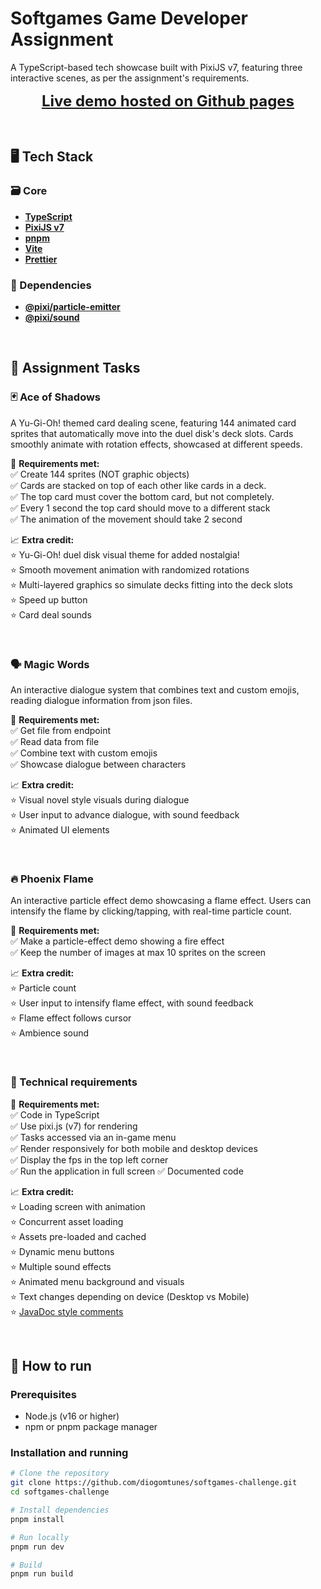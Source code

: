 # Softgames Game Developer Assignment

A TypeScript-based tech showcase built with PixiJS v7, featuring three interactive scenes, as per the assignment's requirements.

<div>
  <div style="font-size: 24px; font-weight: bold; text-align: center;"><a href="https://diogomtunes.github.io/softgames-challenge/">Live demo hosted on Github pages<a></div>
</div>

&nbsp;

## 🖥️ Tech Stack

### 🗃️ Core

- **[TypeScript](https://www.typescriptlang.org/)**
- **[PixiJS v7](https://pixijs.download/v7.x/docs/index.html)**
- **[pnpm](https://pnpm.io/)**
- **[Vite](https://vitejs.dev/)**
- **[Prettier](https://prettier.io/)**

### 🤝 Dependencies

- **[@pixi/particle-emitter](https://github.com/pixijs-userland/particle-emitter)**
- **[@pixi/sound](https://github.com/pixijs/sound)**

&nbsp;

## 📝 Assignment Tasks

### 🃏 Ace of Shadows

A Yu-Gi-Oh! themed card dealing scene, featuring 144 animated card sprites that automatically move into the duel disk's deck slots.
Cards smoothly animate with rotation effects, showcased at different speeds.

🎯 **Requirements met:**  
✅ Create 144 sprites (NOT graphic objects)  
✅ Cards are stacked on top of each other like cards in a deck.  
✅ The top card must cover the bottom card, but not completely.  
✅ Every 1 second the top card should move to a different stack  
✅ The animation of the movement should take 2 second

📈 **Extra credit:**  
⭐ Yu-Gi-Oh! duel disk visual theme for added nostalgia!  
⭐ Smooth movement animation with randomized rotations  
⭐ Multi-layered graphics so simulate decks fitting into the deck slots  
⭐ Speed up button  
⭐ Card deal sounds  

&nbsp;

### 🗣️ Magic Words

An interactive dialogue system that combines text and custom emojis, reading dialogue information from json files.

🎯 **Requirements met:**  
✅ Get file from endpoint  
✅ Read data from file  
✅ Combine text with custom emojis  
✅ Showcase dialogue between characters

📈 **Extra credit:**  
⭐ Visual novel style visuals during dialogue  
⭐ User input to advance dialogue, with sound feedback  
⭐ Animated UI elements

&nbsp;

### 🔥 Phoenix Flame

An interactive particle effect demo showcasing a flame effect.
Users can intensify the flame by clicking/tapping, with real-time particle count.

🎯 **Requirements met:**  
✅ Make a particle-effect demo showing a fire effect  
✅ Keep the number of images at max 10 sprites on the screen

📈 **Extra credit:**  
⭐ Particle count  
⭐ User input to intensify flame effect, with sound feedback  
⭐ Flame effect follows cursor  
⭐ Ambience sound  

&nbsp;

### 📱 Technical requirements

🎯 **Requirements met:**  
✅ Code in TypeScript  
✅ Use pixi.js (v7) for rendering  
✅ Tasks accessed via an in-game menu  
✅ Render responsively for both mobile and desktop devices  
✅ Display the fps in the top left corner  
✅ Run the application in full screen
✅ Documented code

📈 **Extra credit:**  
⭐ Loading screen with animation  
⭐ Concurrent asset loading  
⭐ Assets pre-loaded and cached  
⭐ Dynamic menu buttons  
⭐ Multiple sound effects  
⭐ Animated menu background and visuals  
⭐ Text changes depending on device (Desktop vs Mobile)  
⭐ [JavaDoc style comments](https://www.baeldung.com/javadoc)

&nbsp;

## 🚀 How to run

### Prerequisites

- Node.js (v16 or higher)
- npm or pnpm package manager

### Installation and running

```bash
# Clone the repository
git clone https://github.com/diogomtunes/softgames-challenge.git
cd softgames-challenge

# Install dependencies
pnpm install

# Run locally
pnpm run dev

# Build
pnpm run build
```
